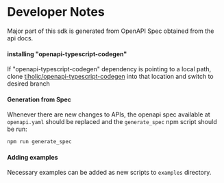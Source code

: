 # Developer Notes

Major part of this sdk is generated from
OpenAPI Spec obtained from the api docs.

#### installing "openapi-typescript-codegen"

If "openapi-typescript-codegen" dependency is pointing to a local path, clone [tiholic/openapi-typescript-codegen](https://github.com/tiholic/openapi-typescript-codegen)
into that location and switch to desired branch

#### Generation from Spec

Whenever there are new changes to APIs, the openapi
spec available at `openapi.yaml` should be replaced
and the `generate_spec` npm script should be run:

```bash
npm run generate_spec
```

#### Adding examples

Necessary examples can be added as new scripts to `examples` directory.
